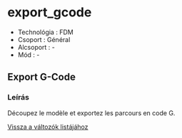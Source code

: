 # export\_gcode

* Technológia : FDM
* Csoport : Général
* Alcsoport : -
* Mód : -

## Export G-Code

### Leírás

Découpez le modèle et exportez les parcours en code G.

[Vissza a változók listájához](variable_list.md)

